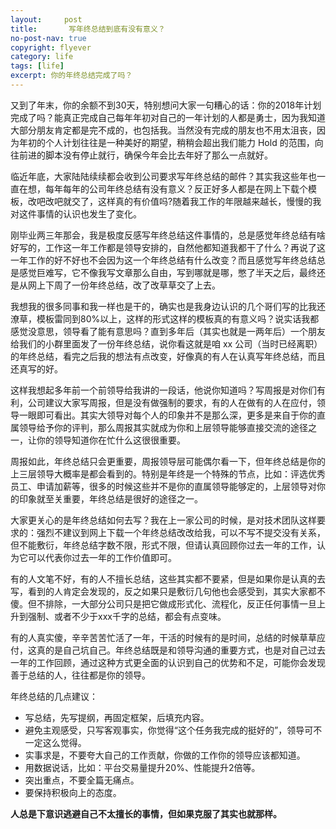 ```yaml
---
layout:     post
title:       写年终总结到底有没有意义？
no-post-nav: true
copyright: flyever
category: life
tags: [life]
excerpt: 你的年终总结完成了吗？
---
```


又到了年末，你的余额不到30天，特别想问大家一句糟心的话：你的2018年计划完成了吗？能真正完成自己每年年初对自己的一年计划的人都是勇士，因为我知道大部分朋友肯定都是完不成的，也包括我。当然没有完成的朋友也不用太沮丧，因为年初的个人计划往往是一种美好的期望，稍稍会超出我们能力 Hold 的范围，向往前进的脚本没有停止就行，确保今年会比去年好了那么一点就好。

临近年底，大家陆陆续续都会收到公司要求写年终总结的邮件？其实我这些年也一直在想，每年每年的公司年终总结有没有意义？反正好多人都是在网上下载个模板，改吧改吧就交了，这样真的有价值吗?随着我工作的年限越来越长，慢慢的我对这件事情的认识也发生了变化。

刚毕业两三年那会，我是极度反感写年终总结这件事情的，总是感觉年终总结有啥好写的，工作这一年工作都是领导安排的，自然他都知道我都干了什么？再说了这一年工作的好不好也不会因为这一个年终总结有什么改变？而且感觉写年终总结总是感觉巨难写，它不像我写文章那么自由，写到哪就是哪，憋了半天之后，最终还是从网上下周了一份年终总结，改了改草草交了上去。

我想我的很多同事和我一样也是干的，确实也是我身边认识的几个哥们写的比我还潦草，模板雷同到80%以上，这样的形式这样的模板真的有意义吗？说实话我都感觉没意思，领导看了能有意思吗？直到多年后（其实也就是一两年后）一个朋友给我们的小群里面发了一份年终总结，说你看这就是咱 xx 公司（当时已经离职）的年终总结，看完之后我的想法有点改变，好像真的有人在认真写年终总结，而且还真写的好。

这样我想起多年前一个前领导给我讲的一段话，他说你知道吗？写周报是对你们有利，公司建议大家写周报，但是没有做强制的要求，有的人在做有的人在应付，领导一眼即可看出。其实大领导对每个人的印象并不是那么深，更多是来自于你的直属领导给予你的评判，那么周报其实就成为你和上层领导能够直接交流的途径之一，让你的领导知道你在忙什么这很很重要。

周报如此，年终总结只会更重要，周报领导层可能偶尔看一下，但年终总结是你的上三层领导大概率是都会看到的。特别是年终是一个特殊的节点，比如：评选优秀员工、申请加薪等，很多的时候这些并不是你的直属领导能够定的，上层领导对你的印象就至关重要，年终总结是很好的途径之一。

大家更关心的是年终总结如何去写？我在上一家公司的时候，是对技术团队这样要求的：强烈不建议到网上下载一个年终总结改改给我，可以不写不提交没有关系，但不能敷衍，年终总结字数不限，形式不限，但请认真回顾你过去一年的工作，认为它可以代表你过去一年的工作价值即可。

有的人文笔不好，有的人不擅长总结，这些其实都不要紧，但是如果你是认真的去写，看到的人肯定会发现的，反之如果只是敷衍几句他也会感受到，其实大家都不傻。但不排除，一大部分公司只是把它做成形式化、流程化，反正任何事情一旦上升到强制、或者不少于xxx千字的总结，都会有点变味。

有的人真实傻，辛辛苦苦忙活了一年，干活的时候有的是时间，总结的时候草草应付，这真的是自己坑自己。年终总结既是和领导沟通的重要方式，也是对自己过去一年的工作回顾，通过这种方式更全面的认识到自己的优势和不足，可能你会发现善于总结的人，往往都是你的领导。

年终总结的几点建议：

- 写总结，先写提纲，再固定框架，后填充内容。
- 避免主观感受，只写客观事实，你觉得“这个任务我完成的挺好的”，领导可不一定这么觉得。
- 实事求是，不要夸大自己的工作贡献，你做的工作你的领导应该都知道。
- 用数据说话，比如：平台交易量提升20%、性能提升2倍等。
- 突出重点，不要全篇无痛点。
- 要保持积极向上的态度。

**人总是下意识逃避自己不太擅长的事情，但如果克服了其实也就那样。**
